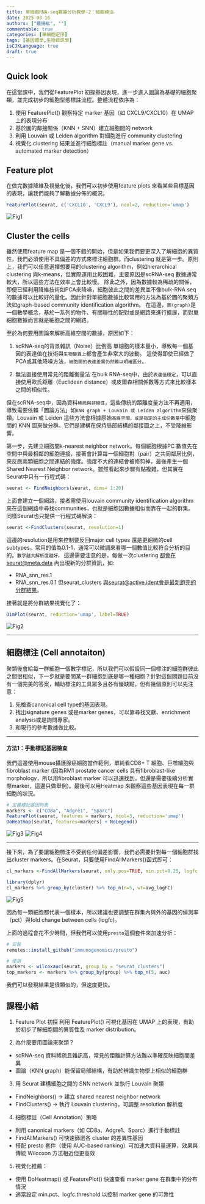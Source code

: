```yaml
---
title: 單細胞RNA-seq數據分析教學-2：細胞標注
date: 2025-03-16
authors: ["戴揚紘", ""]
commentable: true
categories: [單細胞定序]
tags: [基因體學,生物資訊學]
isCJKLanguage: true
draft: true
---
```

<!--more-->
## Quick look
在這堂課中，我們從FeaturePlot 初探基因表現，進一步進入圖論為基礎的細胞聚類，並完成初步的細胞型態標註流程。整體流程依序為：

1. 使用 FeaturePlot() 觀察特定 marker 基因（如 CXCL9/CXCL10）在 UMAP 上的表現分布
2. 基於圖的鄰接關係（KNN + SNN）建立細胞間的 network
3. 利用 Louvain 或 Leiden algorithm 對細胞進行 community clustering
4. 視覺化 clustering 結果並進行細胞標註（manual marker gene vs. automated marker detection）

## Feature plot
在做完數據降維及視覺化後，我們可以初步使用feature plots 來看某些目標基因的表現，讓我們能夠了解數據分佈的概況。
```r
FeaturePlot(seurat, c('CXCL10', 'CXCL9'), ncol=2, reduction='umap')
```
![Fig1](Fig1.png '圖一 基因表現分布視覺化')
## Cluster the cells
雖然使用feature map 是一個不錯的開始，但是如果我們要更深入了解細胞的異質性，我們必須使用不具偏差的方式來標注細胞群。而clustering 就是第一步。原則上，我們可以任意選擇想要用的clustering algorithm，例如hierarchical clustering 與k-means，但實際運用比較困難，主要原因是scRNA-seq 數據通常較大，所以這些方法在效率上會比較慢。
除此之外，因為數據較為稀疏的關係，即便已經利用降維技術如PCA來降噪，細胞彼此之間的差異並不像bulk-RNA seq的數據可以比較好的量化。因此針對單細胞數據比較常用的方法為基於圖的聚類方法如graph-based community identification algorithm。
在這邊，`圖(graph)`是一個數學概念，基於一系列的物件、有關聯性的配對或是網路來進行擴展，而對單細胞數據而言就是細胞之間的網路。

至於為何要用圖論來解析高維空間的數據，原因如下：
1. scRNA-seq的背景雜訊（Noise）比例高
單細胞的樣本量小，導致每一個基因的表達值在技術與`生物變異上`都會產生非常大的波動。
這使得即使已經做了PCA或其他降噪方法，`細胞間的表達差異仍然難以明確區分`。

2. 無法直接使用常見的距離衡量法
在bulk RNA-seq中，由於`表達值穩定`，可以直接使用歐氏距離（Euclidean distance）或皮爾森相關係數等方式來比較樣本之間的相似性。

但在scRNA-seq中，因為資料`稀疏與非線性`，這些傳統的距離度量方法不再適用，導致需要依賴「圖論方法」如`KNN graph + Louvain 或 Leiden algorithm`來做聚類。Louvain 或 Leiden 這些方法會根據原始`高維空間，或是指定的主成份數量`中細胞間的 KNN 圖來做分群。它們是建構在保持局部結構的鄰接圖之上，不受降維影響。

第一步，先建立細胞間k-nearest neighbor network。每個細胞根據PC 數值先在空間中與最相鄰的細胞連接，接著會計算每一個細胞對（pair）之共同鄰居比例，來反應兩顆細胞之間連結的強度。強度不大的連結會被修剪掉，最後產生一個Shared Nearest Neighbor network。雖然看起來步驟有點複雜，但其實在Seurat中只有一行程式碼：
```r
seurat <- FindNeighbors(seurat, dims= 1:20)
```
上面會建立一個網路，接者需使用louvain community identification algorithm 來在這個網路中尋找communities，也就是細胞因數據相似而靠在一起的群集。同樣Seurat也只提供一行程式碼解決：
```r
seurat <-FindClusters(seurat, resolution=1)
```
這邊的resolution是用來控制要反回major cell types 還是更細微的cell subtypes。常用的值為0.1-1，通常可以微調來看哪一個數值比較符合分析的目的。`數字越大解析度越好。`
這邊需要注意的是，每做一次clustering 都會在seurat@meta.data 內出現新的分群資訊，如:
- RNA_snn_res.1
- RNA_snn_res.0.1
但seurat_clusters 與seurat@active.ident會是最新跑完的分群結果。

接著就是將分群結果視覺化了：
```r
DimPlot(seurat, reduction='umap', label=TRUE)
```
![Fig2](Fig2.png '圖二 分群結果視覺化')

---

## 細胞標注 (Cell annotaiton)
聚類後會給每一群細胞一個數字標記，所以我們可以假設同一個標注的細胞群彼此之間很相似，下一步就是要問某一群細胞到底是哪一種細胞？針對這個問題目前沒有一個完美的答案，輔助標注的工具眾多且各有優缺點，但有幾個原則可以先注意：
1. 先檢查canonical cell type的基因表現。
2. 找出signature genes 或是marker genes，可以靠尋找文獻、enrichment analysis或是詢問專家。
3. 和現行的參考數據做比較。

---
#### 方法1：手動標記基因檢查
我們這邊使用mouse攝護腺癌細胞當作範例，單純看CD8+ T 細胞、巨噬細胞與fibroblast marker (因為RM1 prostate cancer cells 具有fibroblast-like morphology，所以用fibroblast marker 可以迅速找到，但還是需要後續分析實際marker，這邊只做舉例)。最後可以用Heatmap 來觀察這些基因表現在每一群細胞的狀況。
```r
# 定義標記基因列表
markers <- c("CD8a", "Adgre1", "Sparc")
FeaturePlot(seurat, features = markers, ncol=3, reduction='umap')
DoHeatmap(seurat, features=markers) + NoLegend()
```
![Fig3](Fig3.png '圖三')
![Fig4](Fig4.png '圖四')

---
接下來，為了要讓細胞標注不受到任何偏差影響，我們必需要針對每一個細胞群找出cluster markers。在Seurat，只要使用FindAllMarkers()函式即可：
```r
cl_markers <-FindAllMarkers(seurat, only.pos=TRUE, min.pct=0.25, logfc.threshold=log(1.2))

library(dplyr)
cl_markers %>% group_by(cluster) %>% top_n(n=5, wt=avg_logFC)
```
![Fig5](Fig5.png '圖五')

因為每一顆細胞都代表一個樣本，所以建議也要調整在群集內與外的基因的偵測率（pct）與fold change between cells (logfc)。

上面的過程會花不少時間，但我們可以使用`presto`這個套件來加速分析：
```r
# 安裝
remotes::install_github("immunogenomics/presto")

# 使用
markers <- wilcoxauc(seurat, group_by = "seurat_clusters")
top_markers <- markers %>% group_by(group) %>% top_n(5, auc)
```
我們可以發現結果是很類似的，但速度更快。


## 課程小結
1. Feature Plot 初探
利用 FeaturePlot() 可視化基因在 UMAP 上的表現，有助於初步了解細胞間的異質性及 marker distribution。

2. 為什麼要用圖論來聚類？
- scRNA-seq 資料稀疏且雜訊高，常見的距離計算方法難以準確反映細胞間差異
- 圖論（KNN graph）能保留局部結構，有助於辨識生物學上相似的細胞群

3. 用 Seurat 建構細胞之間的 SNN network 並執行 Louvain 聚類
- FindNeighbors() → 建立 shared nearest neighbor network
- FindClusters() → 執行 Louvain clustering，可調整 resolution 解析度

4. 細胞標註（Cell Annotation）策略
- 利用 canonical markers（如 CD8a、Adgre1、Sparc）進行手動標註
- FindAllMarkers() 可快速篩選各 cluster 的差異性基因
- 搭配 presto 套件（使用 AUC-based ranking）可加速大資料量運算，效果與傳統 Wilcoxon 方法相近但更高效

5. 視覺化推薦：
- 使用 DoHeatmap() 或 FeaturePlot() 快速查看 marker gene 在群集中的分布情況
- 適當設定 min.pct、logfc.threshold 以控制 marker gene 的可靠性





